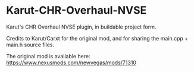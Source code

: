 # Karut-CHR-Overhaul-NVSE
 Karut's CHR Overhaul NVSE plugin, in buildable project form.

Credits to Karut/Carxt for the original mod, and for sharing the main.cpp + main.h source files.

The original mod is available here: https://www.nexusmods.com/newvegas/mods/71310
